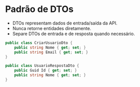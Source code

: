 # Padrão de DTOs

- DTOs representam dados de entrada/saída da API.
- Nunca retorne entidades diretamente.
- Separe DTOs de entrada e de resposta quando necessário.

```csharp
public class CriarUsuarioDto {
    public string Nome { get; set; }
    public string Email { get; set; }
}

public class UsuarioRespostaDto {
    public Guid Id { get; set; }
    public string Nome { get; set; }
}
